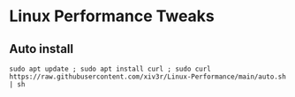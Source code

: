 # Linux Performance Tweaks

## Auto install

    sudo apt update ; sudo apt install curl ; sudo curl https://raw.githubusercontent.com/xiv3r/Linux-Performance/main/auto.sh | sh

